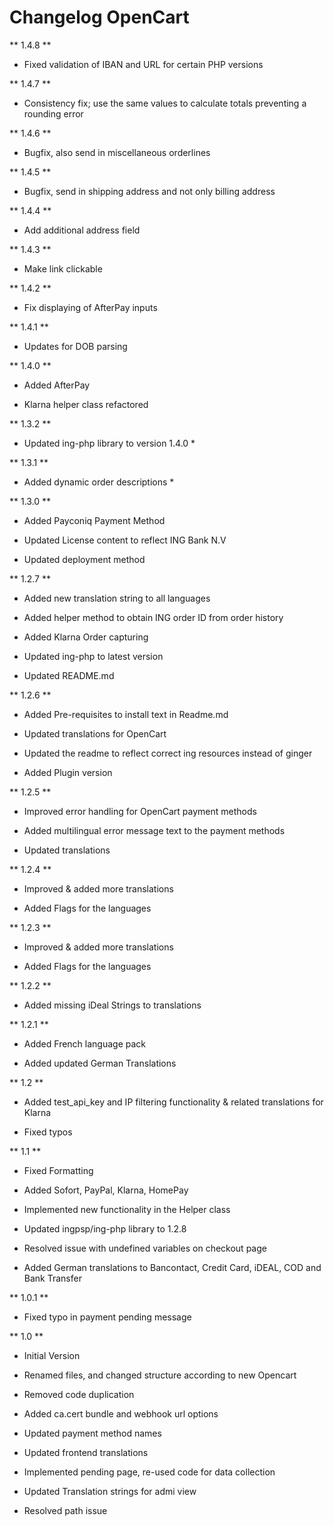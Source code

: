 # Changelog OpenCart

** 1.4.8 **

* Fixed validation of IBAN and URL for certain PHP versions

** 1.4.7 **

* Consistency fix; use the same values to calculate totals preventing a rounding error

** 1.4.6 **

* Bugfix, also send in miscellaneous orderlines

** 1.4.5 **

* Bugfix, send in shipping address and not only billing address

** 1.4.4 **

* Add additional address field

** 1.4.3 **

* Make link clickable

** 1.4.2 **

* Fix displaying of AfterPay inputs

** 1.4.1 **

* Updates for DOB parsing

** 1.4.0 **

* Added AfterPay 

* Klarna helper class refactored


** 1.3.2 **

* Updated ing-php library to version 1.4.0 *

** 1.3.1 **

* Added dynamic order descriptions *


** 1.3.0 **

* Added Payconiq Payment Method

* Updated License content to reflect ING Bank N.V

* Updated deployment method


** 1.2.7 **

* Added new translation string to all languages

* Added helper method to obtain ING order ID from order history

* Added Klarna Order capturing

* Updated ing-php to latest version

* Updated README.md


** 1.2.6 **

* Added Pre-requisites to install text in Readme.md

* Updated translations for OpenCart

* Updated the readme to reflect correct ing resources instead of ginger

* Added Plugin version 


** 1.2.5 **

* Improved error handling for OpenCart payment methods

* Added multilingual error message text to the payment methods

* Updated translations


** 1.2.4 ** 

* Improved & added more translations

* Added Flags for the languages


** 1.2.3 ** 

* Improved & added more translations

* Added Flags for the languages


** 1.2.2 **

* Added missing iDeal Strings to translations


** 1.2.1 **

* Added French language pack

* Added updated German Translations


** 1.2 **

* Added test_api_key and IP filtering functionality & related translations for Klarna

* Fixed typos 


** 1.1 **

* Fixed Formatting

* Added Sofort, PayPal, Klarna, HomePay

* Implemented new functionality in the Helper class

* Updated ingpsp/ing-php library to 1.2.8

* Resolved issue with undefined variables on checkout page

* Added German translations to Bancontact, Credit Card, iDEAL, COD and Bank Transfer


** 1.0.1 ** 

* Fixed typo in payment pending message


** 1.0 **

* Initial Version

* Renamed files, and changed structure according to new Opencart

* Removed code duplication

* Added ca.cert bundle and webhook url options

* Updated payment method names

* Updated frontend translations

* Implemented pending page, re-used code for data collection

* Updated Translation strings for admi view

* Resolved path issue